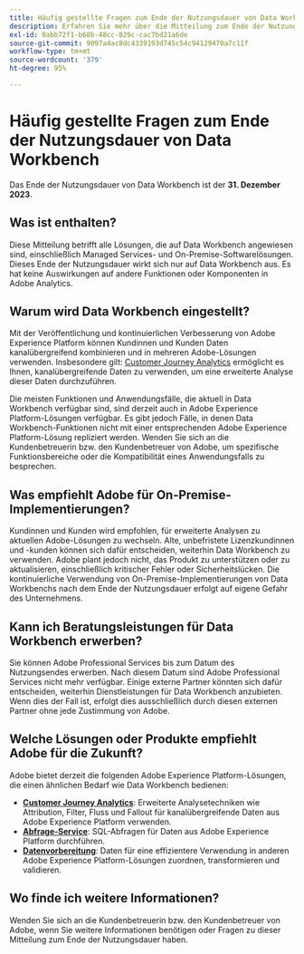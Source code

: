 ```yaml
---
title: Häufig gestellte Fragen zum Ende der Nutzungsdauer von Data Workbench
description: Erfahren Sie mehr über die Mitteilung zum Ende der Nutzungsdauer von Data Workbench.
exl-id: 0abb72f1-b68b-48cc-829c-cac7bd21a6de
source-git-commit: 9097a4ac8dc4339193d745c54c94129470a7c11f
workflow-type: tm+mt
source-wordcount: '379'
ht-degree: 95%

---
```


# Häufig gestellte Fragen zum Ende der Nutzungsdauer von Data Workbench

Das Ende der Nutzungsdauer von Data Workbench ist der **31. Dezember 2023**.

## Was ist enthalten?

Diese Mitteilung betrifft alle Lösungen, die auf Data Workbench angewiesen sind, einschließlich Managed Services- und On-Premise-Softwarelösungen. Dieses Ende der Nutzungsdauer wirkt sich nur auf Data Workbench aus. Es hat keine Auswirkungen auf andere Funktionen oder Komponenten in Adobe Analytics.

## Warum wird Data Workbench eingestellt?

Mit der Veröffentlichung und kontinuierlichen Verbesserung von Adobe Experience Platform können Kundinnen und Kunden Daten kanalübergreifend kombinieren und in mehreren Adobe-Lösungen verwenden. Insbesondere gilt: [Customer Journey Analytics](https://experienceleague.adobe.com/docs/analytics-platform/using/cja-landing.html?lang=de) ermöglicht es Ihnen, kanalübergreifende Daten zu verwenden, um eine erweiterte Analyse dieser Daten durchzuführen.

Die meisten Funktionen und Anwendungsfälle, die aktuell in Data Workbench verfügbar sind, sind derzeit auch in Adobe Experience Platform-Lösungen verfügbar. Es gibt jedoch Fälle, in denen Data Workbench-Funktionen nicht mit einer entsprechenden Adobe Experience Platform-Lösung repliziert werden. Wenden Sie sich an die Kundenbetreuerin bzw. den Kundenbetreuer von Adobe, um spezifische Funktionsbereiche oder die Kompatibilität eines Anwendungsfalls zu besprechen.

## Was empfiehlt Adobe für On-Premise-Implementierungen?

Kundinnen und Kunden wird empfohlen, für erweiterte Analysen zu aktuellen Adobe-Lösungen zu wechseln. Alte, unbefristete Lizenzkundinnen und -kunden können sich dafür entscheiden, weiterhin Data Workbench zu verwenden. Adobe plant jedoch nicht, das Produkt zu unterstützen oder zu aktualisieren, einschließlich kritischer Fehler oder Sicherheitslücken. Die kontinuierliche Verwendung von On-Premise-Implementierungen von Data Workbenchs nach dem Ende der Nutzungsdauer erfolgt auf eigene Gefahr des Unternehmens.

## Kann ich Beratungsleistungen für Data Workbench erwerben?

Sie können Adobe Professional Services bis zum Datum des Nutzungsendes erwerben. Nach diesem Datum sind Adobe Professional Services nicht mehr verfügbar. Einige externe Partner könnten sich dafür entscheiden, weiterhin Dienstleistungen für Data Workbench anzubieten. Wenn dies der Fall ist, erfolgt dies ausschließlich durch diesen externen Partner ohne jede Zustimmung von Adobe.

## Welche Lösungen oder Produkte empfiehlt Adobe für die Zukunft?

Adobe bietet derzeit die folgenden Adobe Experience Platform-Lösungen, die einen ähnlichen Bedarf wie Data Workbench bedienen:

* [**Customer Journey Analytics**](https://experienceleague.adobe.com/docs/analytics-platform/using/cja-landing.html?lang=de): Erweiterte Analysetechniken wie Attribution, Filter, Fluss und Fallout für kanalübergreifende Daten aus Adobe Experience Platform verwenden.
* [**Abfrage-Service**](https://experienceleague.adobe.com/docs/experience-platform/query/home.html?lang=de): SQL-Abfragen für Daten aus Adobe Experience Platform durchführen.
* [**Datenvorbereitung**](https://experienceleague.adobe.com/docs/experience-platform/data-prep/home.html?lang=de): Daten für eine effizientere Verwendung in anderen Adobe Experience Platform-Lösungen zuordnen, transformieren und validieren.

## Wo finde ich weitere Informationen?

Wenden Sie sich an die Kundenbetreuerin bzw. den Kundenbetreuer von Adobe, wenn Sie weitere Informationen benötigen oder Fragen zu dieser Mitteilung zum Ende der Nutzungsdauer haben.

